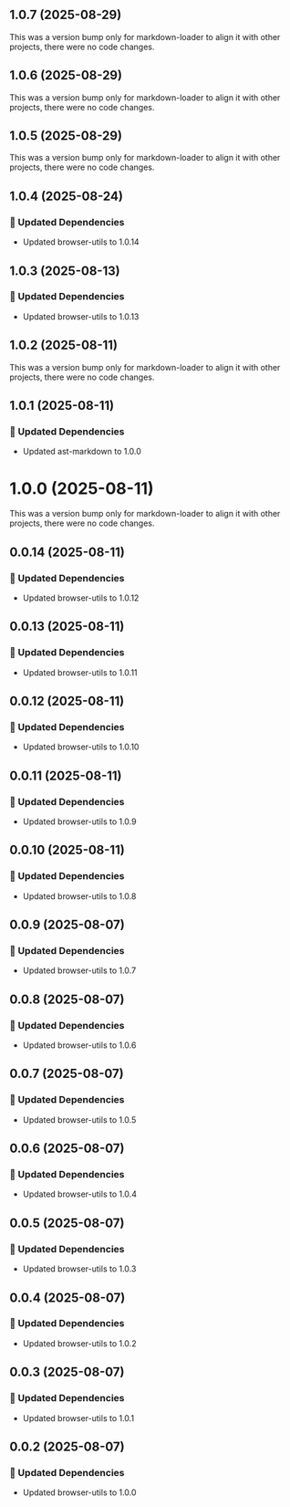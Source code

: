 ## 1.0.7 (2025-08-29)

This was a version bump only for markdown-loader to align it with other projects, there were no code changes.

## 1.0.6 (2025-08-29)

This was a version bump only for markdown-loader to align it with other projects, there were no code changes.

## 1.0.5 (2025-08-29)

This was a version bump only for markdown-loader to align it with other projects, there were no code changes.

## 1.0.4 (2025-08-24)

### 🧱 Updated Dependencies

- Updated browser-utils to 1.0.14

## 1.0.3 (2025-08-13)

### 🧱 Updated Dependencies

- Updated browser-utils to 1.0.13

## 1.0.2 (2025-08-11)

This was a version bump only for markdown-loader to align it with other projects, there were no code changes.

## 1.0.1 (2025-08-11)

### 🧱 Updated Dependencies

- Updated ast-markdown to 1.0.0

# 1.0.0 (2025-08-11)

This was a version bump only for markdown-loader to align it with other projects, there were no code changes.

## 0.0.14 (2025-08-11)

### 🧱 Updated Dependencies

- Updated browser-utils to 1.0.12

## 0.0.13 (2025-08-11)

### 🧱 Updated Dependencies

- Updated browser-utils to 1.0.11

## 0.0.12 (2025-08-11)

### 🧱 Updated Dependencies

- Updated browser-utils to 1.0.10

## 0.0.11 (2025-08-11)

### 🧱 Updated Dependencies

- Updated browser-utils to 1.0.9

## 0.0.10 (2025-08-11)

### 🧱 Updated Dependencies

- Updated browser-utils to 1.0.8

## 0.0.9 (2025-08-07)

### 🧱 Updated Dependencies

- Updated browser-utils to 1.0.7

## 0.0.8 (2025-08-07)

### 🧱 Updated Dependencies

- Updated browser-utils to 1.0.6

## 0.0.7 (2025-08-07)

### 🧱 Updated Dependencies

- Updated browser-utils to 1.0.5

## 0.0.6 (2025-08-07)

### 🧱 Updated Dependencies

- Updated browser-utils to 1.0.4

## 0.0.5 (2025-08-07)

### 🧱 Updated Dependencies

- Updated browser-utils to 1.0.3

## 0.0.4 (2025-08-07)

### 🧱 Updated Dependencies

- Updated browser-utils to 1.0.2

## 0.0.3 (2025-08-07)

### 🧱 Updated Dependencies

- Updated browser-utils to 1.0.1

## 0.0.2 (2025-08-07)

### 🧱 Updated Dependencies

- Updated browser-utils to 1.0.0
